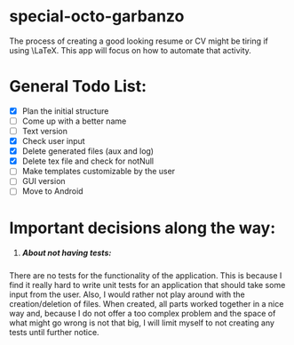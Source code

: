 # special-octo-garbanzo
The process of creating a good looking resume or CV might be tiring if using \LaTeX. This app will focus on how to automate that activity.

# General Todo List:
- [x] Plan the initial structure
- [ ] Come up with a better name
- [ ] Text version
- [x] Check user input
- [x] Delete generated files (aux and log)
- [x] Delete tex file and check for notNull
- [ ] Make templates customizable by the user
- [ ] GUI version
- [ ] Move to Android

# Important decisions along the way:
1. ##### About not having tests:
There are no tests for the functionality of the application. This is because I find it really hard to write unit tests for an application that should take some input from the user. Also, I would rather not play around with the creation/deletion of files.
When created, all parts worked together in a nice way and, because I do not offer a too complex problem and the space of what might go wrong is not that big, I will limit myself to not creating any tests until further notice.
